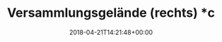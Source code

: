 ---
retweeted: false
source: <a href="http://www.samruston.co.uk" rel="nofollow">Flamingo for Android</a>
entities:
  hashtags: []
  symbols: []
  user_mentions: []
  urls:
  - url: https://t.co/VzU72YP3zi
    expanded_url: https://twitter.com/PolizeiSachsen/status/987695007154036738
    display_url: twitter.com/PolizeiSachsen…
    indices:
    - '41'
    - '64'
display_text_range:
- '0'
- '64'
favorite_count: '1'
id_str: '987697915228512256'
truncated: false
retweet_count: '0'
id: '987697915228512256'
possibly_sensitive: false
created_at: Sat Apr 21 14:21:48 +0000 2018
favorited: false
full_text: Versammlungsgelände (rechts) *chrchrchr*
lang: de
quote_url: https://twitter.com/PolizeiSachsen/status/987695007154036738
tags:
- pesos:twitter
date: '2018-04-21T14:21:48+00:00'
src: https://twitter.com/bascht/status/987697915228512256
original_url: https://twitter.com/bascht/status/987697915228512256
type: twitter_tweet
text: Versammlungsgelände (rechts) *chrchrchr*
title: Versammlungsgelände (rechts) *c

---